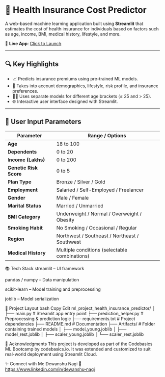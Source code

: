 # 🏥 Health Insurance Cost Predictor

A web-based machine learning application built using **Streamlit** that estimates the cost of health insurance for individuals based on factors such as age, income, BMI, medical history, lifestyle, and more.

🚀 **Live App**: [Click to Launch](https://dewanshu-ml-project-health-insurance-predictor.streamlit.app/)  

---

## 🔍 Key Highlights

- 📈 Predicts insurance premiums using pre-trained ML models.
- 🧠 Takes into account demographics, lifestyle, risk profile, and insurance preferences.
- 🧑‍🔬 Uses separate models for different age brackets (≤ 25 and > 25).
- 🌐 Interactive user interface designed with Streamlit.

---

## 🧩 User Input Parameters

| Parameter              | Range / Options                                  |
|------------------------|--------------------------------------------------|
| **Age**                | 18 to 100                                        |
| **Dependents**         | 0 to 20                                          |
| **Income (Lakhs)**     | 0 to 200                                         |
| **Genetic Risk Score** | 0 to 5                                           |
| **Plan Type**          | Bronze / Silver / Gold                           |
| **Employment**         | Salaried / Self-Employed / Freelancer            |
| **Gender**             | Male / Female                                    |
| **Marital Status**     | Married / Unmarried                              |
| **BMI Category**       | Underweight / Normal / Overweight / Obesity      |
| **Smoking Habit**      | No Smoking / Occasional / Regular                |
| **Region**             | Northwest / Southeast / Northeast / Southwest    |
| **Medical History**    | Multiple conditions (selectable combinations)    |

📚 Tech Stack
streamlit – UI framework

pandas / numpy – Data manipulation

scikit-learn – Model training and preprocessing

joblib – Model serialization

📁 Project Layout
bash
Copy
Edit
ml_project_health_insurance_predictor/
│
├── main.py                  # Streamlit app entry point
├── prediction_helper.py     # Preprocessing & prediction logic
├── requirements.txt         # Project dependencies
├── README.md                # Documentation
├── Artifacts/               # Folder containing trained models
│   ├── model_young.joblib
│   ├── model_rest.joblib
│   ├── scaler_young.joblib
│   └── scaler_rest.joblib

🤝 Acknowledgments
This project is developed as part of the Codebasics ML Bootcamp by codebasics.io.
It was extended and customized to suit real-world deployment using Streamlit Cloud.

✨ Connect with Me
Dewanshu Nagi
🔗 https://www.linkedin.com/in/dewanshu-nagi
